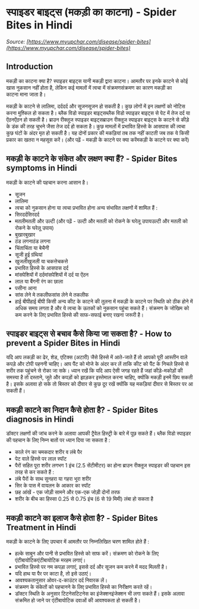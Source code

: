 # स्पाइडर बाइट्स (मकड़ी का काटना) - Spider Bites in Hindi
_Source: [https://www.myupchar.com/disease/spider-bites](https://www.myupchar.com/disease/spider-bites)_

## Introduction
मकड़ी का काटना क्या है?
स्पाइडर बाइट्स यानी मकड़ी द्वारा काटना। आमतौर पर इनके काटने से कोई खास नुकसान नहीं होता है, लेकिन कई मामलों में त्वचा में संक्रमणसंक्रमण का कारण मकड़ी का काटना माना जाता है।
मकड़ी के काटने से लालिमा, दर्ददर्द और सूजनसूजन हो सकती है। कुछ लोगों में इन लक्षणों को नोटिस करना मुश्किल हो सकता है। ब्लैक विडो स्पाइडर बाइट्सब्लैक विडो स्पाइडर बाइट्स से पेट में तेज दर्द या ऐंठनऐंठन हो सकती है। ब्राउन रीक्लूज स्पाइडर बाइट्सब्राउन रीक्लूज स्पाइडर बाइट्स के काटने से कीड़े के डंक की तरह चुभने जैसा तेज दर्द हो सकता है। कुछ मामलों में प्रभावित हिस्से के आसपास की त्वचा कुछ घंटों के अंदर मृत हो सकती है। यह दोनों प्रकार की मकड़ियां तब तक नहीं काटती जब तक ये किसी प्रकार का खतरा न महसूस करें।
(और पढ़ें - मकड़ी के काटने पर क्या करेंमकड़ी के काटने पर क्या करें)

## मकड़ी के काटने के संकेत और लक्षण क्या हैं? - Spider Bites symptoms in Hindi
मकड़ी के काटने की पहचान करना आसान है।
- सूजन
- लालिमा
- त्वचा को नुकसान होना या त्वचा प्रभावित होना
अन्य संभावित लक्षणों में शामिल हैं :
- सिरदर्दसिरदर्द
- मतलीमतली और उल्टी (और पढ़ें - उल्टी और मतली को रोकने के घरेलू उपायउल्टी और मतली को रोकने के घरेलू उपाय)
- बुखारबुखार
- ठंड लगनाठंड लगना
- चिंताचिंता या बेचैनी
- सूजी हुई ग्रंथियां
- खुजलीखुजली या चकत्तेचकत्ते
- प्रभावित हिस्से के आसपास दर्द
- मांसपेशियों में दर्दमांसपेशियों में दर्द या ऐंठन
- लाल या बैंगनी रंग का छाला
- पसीना आना
- सांस लेने मे तकलीफसांस लेने मे तकलीफ
- हाई बीपीहाई बीपी
किसी अन्य कीट के काटने की तुलना में मकड़ी के काटने पर स्थिति को ठीक होने में अधिक समय लगता है और ये त्वचा के ऊतकों को नुकसान पहुंचा सकते हैं। संक्रमण के जोखिम को कम करने के लिए प्रभावित हिस्से की साफ-सफाई बनाए रखना जरूरी है।

## स्पाइडर बाइट्स से बचाव कैसे किया जा सकता है? - How to prevent a Spider Bites in Hindi
यदि आप लकड़ी का ढेर, शेड, एटिक्स (अटारी) जैसे हिस्से में आते-जाते हैं तो आपको पूरी आस्तीन वाले कपड़े और टोपी पहननी चाहिए। आप पैंट को मोजे के अंदर कर लें ताकि कीट को पैंट के निचले हिस्से से शरीर तक पहुंचने से रोका जा सके। ध्यान रखें कि यदि आप ऐसी जगह रहते हैं जहां कीड़े-मकोड़ों की समस्या है तो दस्ताने, जूते और कपड़ों को झाड़कर इस्तेमाल करना चाहिए, क्योंकि मकड़ी इनमें छिप सकती है। इसके अलावा हो सके तो बिस्तर को दीवार से कुछ दूर रखें क्योंकि यह मकड़ियां दीवार से बिस्तर पर आ सकती हैं।

## मकड़ी काटने का निदान कैसे होता है? - Spider Bites diagnosis in Hindi
डॉक्टर लक्षणों की जांच करने के अलावा आपकी ट्रैवेल हिस्ट्री के बारे में पूछ सकते हैं।
ब्लैक विडो स्पाइडर की पहचान के लिए निम्न बातों पर ध्यान दिया जा सकता है :
- काले रंग का चमकदार शरीर व लंबे पैर
- पेट वाले हिस्से पर लाल स्पॉट
- पैरों सहित पूरा शरीर लगभग 1 इंच (2.5 सेंटीमीटर) का होना
ब्राउन रीक्लूज स्पाइडर की पहचान इस तरह से कर सकते हैं :
- लंबे पैरों के साथ सुनहरा या गहरा भूरा शरीर
- सिर के पास में वायलन के आकार का स्पॉट
- छह आंखें - एक जोड़ी सामने और एक-एक जोड़ी दोनों तरफ
- शरीर के बीच का हिस्सा 0.25 से 0.75 इंच (6 से 19 मिमी) लंबा हो सकता है

## मकड़ी काटने का इलाज कैसे होता है? - Spider Bites Treatment in Hindi
मकड़ी के काटने के लिए उपचार में आमतौर पर निम्नलिखित चरण शामिल होते हैं :
- हल्के साबुन और पानी से प्रभावित हिस्से को साफ करें। संक्रमण को रोकने के लिए एंटीबायोटिकएंटीबायोटिक मरहम लगाएं।
- प्रभावित ​हिस्से पर नम कपड़ा लगाएं, इससे दर्द और सूजन कम करने में मदद मिलती है।
- यदि हाथ या पैर पर काटा है, तो इसे उठाएं।
- आवश्यकतानुसार ओवर-द-काउंटर दर्द निवारक लें।
- संक्रमण के संकेतों को पहचानने के लिए प्रभावित हिस्से का निरीक्षण करते रहें।
- डॉक्टर स्थिति के अनुसार टिटनेसटिटनेस का इंजेक्शनइंजेक्शन भी लगा सकते हैं। इसके अलावा संक्रमित हो जाने पर एंटीबायोटिक दवाओं की आवश्यकता हो सकती है।

